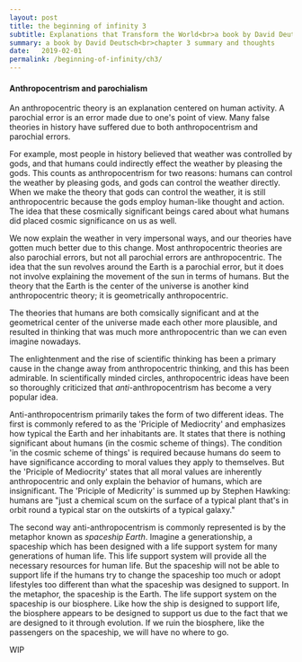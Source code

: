 ```yaml
---
layout: post
title: the beginning of infinity 3
subtitle: Explanations that Transform the World<br>a book by David Deutsch<br>chapter 3; The Spark
summary: a book by David Deutsch<br>chapter 3 summary and thoughts
date:   2019-02-01
permalink: /beginning-of-infinity/ch3/
---
```


<h4>Anthropocentrism and parochialism</h4>

An anthropocentric theory is an explanation centered on human activity. A parochial error is an error made due to one's point of view. Many false theories in history have suffered due to both anthropocentrism and parochial errors.

For example, most people in history believed that weather was controlled by gods, and that humans could indirectly effect the weather by pleasing the gods. This counts as anthropocentrism for two reasons: humans can control the weather by pleasing gods, and gods can control the weather directly. When we make the theory that gods can control the weather, it is still anthropocentric because the gods employ human-like thought and action. The idea that these cosmically significant beings cared about what humans did placed cosmic significance on us as well.

We now explain the weather in very impersonal ways, and our theories have gotten much better due to this change. Most anthropocentric theories are also parochial errors, but not all parochial errors are anthropocentric. The idea that the sun revolves around the Earth is a parochial error, but it does not involve explaining the movement of the sun in terms of humans. But the theory that the Earth is the center of the universe is another kind anthropocentric theory; it is geometrically anthropocentric.

The theories that humans are both comsically significant and at the geometrical center of the universe made each other more plausible, and resulted in thinking that was much more anthropocentric than we can even imagine nowadays.

The enlightenment and the rise of scientific thinking has been a primary cause in the change away from anthropocentric thinking, and this has been admirable. In scientifically minded circles, anthropocentric ideas have been so thoroughly criticized that _anti_-anthropocentrism has become a very popular idea.

Anti-anthropocentrism primarily takes the form of two different ideas. The first is commonly refered to as the 'Priciple of Mediocrity' and emphasizes how typical the Earth and her inhabitants are. It states that there is nothing significant about humans (in the cosmic scheme of things). The condition 'in the cosmic scheme of things' is required because humans do seem to have significance according to moral values they apply to themselves. But the 'Priciple of Mediocrity' states that all moral values are inherently anthropocentric and only explain the behavior of humans, which are insignificant. The 'Priciple of Medicrity' is summed up by Stephen Hawking: humans are "just a chemical scum on the surface of a typical plant that's in orbit round a typical star on the outskirts of a typical galaxy."

The second way anti-anthropocentrism is commonly represented is by the metaphor known as _spaceship Earth_. Imagine a generationship, a spaceship which has been designed with a life support system for many generations of human life. This life support system will provide all the necessary resources for human life. But the spaceship will not be able to support life if the humans try to change the spaceship too much or adopt lifestyles too different than what the spaceship was designed to support. In the metaphor, the spaceship is the Earth. The life support system on the spaceship is our biosphere. Like how the ship is designed to support life, the biosphere appears to be designed to support us due to the fact that we are designed to it through evolution. If we ruin the biosphere, like the passengers on the spaceship, we will have no where to go.

WIP